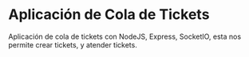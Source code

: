 # Aplicación de Cola de Tickets

Aplicación de cola de tickets con NodeJS, Express, SocketIO, esta nos permite crear tickets, y atender tickets.

